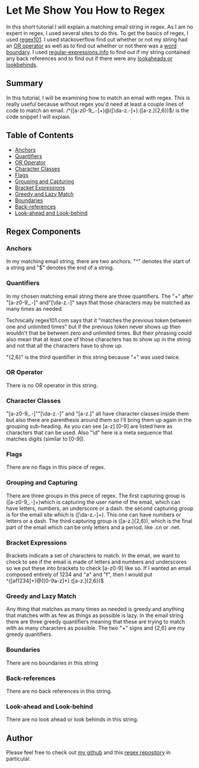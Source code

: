 # Let Me Show You How to Regex

In this short tutorial I will explain a matching email string in regex. As I am no expert in regex, I used several sites to do this. To get the basics of regex, I used [regex101](https://regex101.com/). I used stackoverflow find out whether or not my string had an [OR operator](https://stackoverflow.com/questions/8020848/how-is-the-and-or-operator-represented-as-in-regular-expressions) as well as to find out whether or not there was a [word boundary](https://stackoverflow.com/questions/1324676/what-is-a-word-boundary-in-regex). I used [regular-expressions.info](https://www.regular-expressions.info/backref.html) to find out if my string contained any back references and to find out if there were any [lookaheads or lookbehinds](https://www.regular-expressions.info/lookaround.html).

## Summary

In this tutorial, I will be examining how to match an email with regex. This is really useful because without regex you'd need at least a couple lines of code to match an email.
/^([a-z0-9_\.-]+)@([\da-z\.-]+)\.([a-z\.]{2,6})$/ is the code snippet I will explain.

## Table of Contents

- [Anchors](#anchors)
- [Quantifiers](#quantifiers)
- [OR Operator](#or-operator)
- [Character Classes](#character-classes)
- [Flags](#flags)
- [Grouping and Capturing](#grouping-and-capturing)
- [Bracket Expressions](#bracket-expressions)
- [Greedy and Lazy Match](#greedy-and-lazy-match)
- [Boundaries](#boundaries)
- [Back-references](#back-references)
- [Look-ahead and Look-behind](#look-ahead-and-look-behind)

## Regex Components

### Anchors

In my matching email string, there are two anchors. "^" denotes the start of a string and "$" denotes the end of a string.

### Quantifiers

In my chosen matching email string there are three quantifiers. The "+" after "[a-z0-9_\.-]" and"[\da-z\.-]" says that those characters may be matched as many times as needed.

Technically regex101.com says that it "matches the previous token between one and unlimited times" but if the previous token never shows up then wouldn't that be between zero and unlimited times. But their phrasing could also mean that at least one of those characters has to show up in the string and not that all the characters have to show up.

"{2,6}" is the third quantifier in this string because "+" was used twice.

### OR Operator

There is no OR operator in this string.

### Character Classes

"[a-z0-9_\.-]""[\da-z\.-]" and "[a-z\.]" all have character classes inside them but also there are parenthesis around them so I'll bring them up again in the grouping sub-heading.
As you can see [a-z] [0-9] are listed here as characters that can be used. Also "\d" here is a meta sequence that matches digits (similar to [0-9]).

### Flags

There are no flags in this piece of regex.

### Grouping and Capturing

There are three groups in this piece of regex. The first capturing group is ([a-z0-9_\.-]+)which is capturing the user name of the email, which can have letters, numbers, an underscore or a dash.
the second capturing group is for the email site which is ([\da-z\.-]+). This one can have numbers or letters or a dash.
The third capturing group is ([a-z\.]{2,6}), which is the final part of the email which can be only letters and a period, like .cn or .net.

### Bracket Expressions

Brackets indicate a set of characters to match.
In the email, we want to check to see if the email is made of letters and numbers and underscores so we put these into brackets to check [a-z0-9] like so. If I wanted an email composed entirely of 1234 and "a" and "f", then I would put ^([af1234]+)@([0-9a-z]+)\.([a-z\.]{2,6})$

### Greedy and Lazy Match

Any thing that matches as many times as needed is greedy and anything that matches with as few as things as possible is lazy.
In the email string there are three greedy quantifiers meaning that these are trying to match with as many characters as possible. The two "+" signs and {2,6} are my greedy quantifiers.

### Boundaries

There are no boundaries in this string

### Back-references

There are no back references in this string.

### Look-ahead and Look-behind

There are no look ahead or look behinds in this string.

## Author

Please feel free to check out [my github](https://github.com/Naomilounsbury) and this [regex repository](https://github.com/Naomilounsbury/let-me-show-you-how-to-regex) in particular.